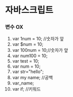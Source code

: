 # 자바스크립트
### 변수 OX
1. var 1num = 10; //숫자가 앞
2. var $num = 10;
3. var 100num = 10;//숫자가 앞
4. var num100 = 10;
5. var test = 10;
6. var num = 10;
7. var str="hello";
8. var my name; //공백
9. var_name;
10. var if; //키워드